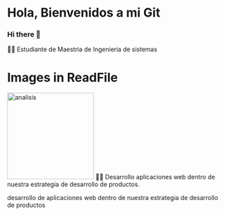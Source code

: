 # Hola, Bienvenidos a mi Git
### Hi there 👋

👩‍💼  Estudiante de Maestria de Ingenieria de sistemas

# Images in ReadFile

<img width="200" alt="analisis" src="https://github.com/vanevrb/vanevrb/blob/master/analytics.png"> 💁‍♀️ Desarrollo aplicaciones web dentro de nuestra estrategia de desarrollo de productos.


desarrollo de aplicaciones web dentro de nuestra estrategia de desarrollo de productos

<!--

![Avatar](https://github.com/vanevrb/vanevrb/blob/master/analytics.png)

**vanevrb/vanevrb** is a ✨ _special_ ✨ repository because its `README.md` (this file) appears on your GitHub profile.

Here are some ideas to get you started:

- 🔭 I’m currently working on ...
- 🌱 I’m currently learning ...
- 👯 I’m looking to collaborate on ...
- 🤔 I’m looking for help with ...
- 💬 Ask me about ...
- 📫 How to reach me: ...
- 😄 Pronouns: ...
- ⚡ Fun fact: ...
-->
